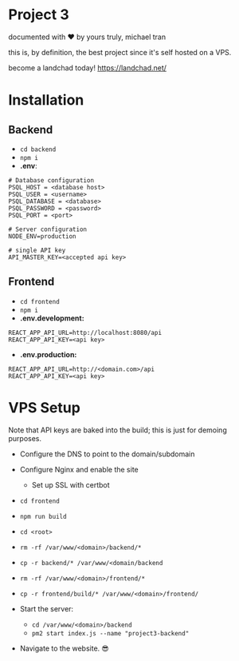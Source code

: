 # Project 3
documented with ❤️ by yours truly, michael tran

this is, by definition, the best project since it's self hosted on a VPS.

become a landchad today! https://landchad.net/

# Installation
## Backend
- `cd backend`
- `npm i`
- **.env**:
```
# Database configuration
PSQL_HOST = <database host>
PSQL_USER = <username>
PSQL_DATABASE = <database>
PSQL_PASSWORD = <password>
PSQL_PORT = <port>

# Server configuration
NODE_ENV=production

# single API key
API_MASTER_KEY=<accepted api key>
```

## Frontend
- `cd frontend`
- `npm i`
- **.env.development:**
```
REACT_APP_API_URL=http://localhost:8080/api
REACT_APP_API_KEY=<api key>
```
- **.env.production:**
```
REACT_APP_API_URL=http://<domain.com>/api
REACT_APP_API_KEY=<api key>
```

# VPS Setup
Note that API keys are baked into the build; this is just for demoing purposes.

- Configure the DNS to point to the domain/subdomain
- Configure Nginx and enable the site
    - Set up SSL with certbot

- `cd frontend`
- `npm run build`
- `cd <root>`

- `rm -rf /var/www/<domain>/backend/*`
- `cp -r backend/* /var/www/<domain/backend`
- `rm -rf /var/www/<domain>/frontend/*`
- `cp -r frontend/build/* /var/www/<domain>/frontend/`

- Start the server:
    - `cd /var/www/<domain>/backend`
    - `pm2 start index.js --name "project3-backend"`

- Navigate to the website. 😎
